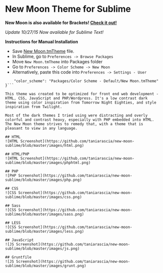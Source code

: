 New Moon Theme for Sublime
===========================
**New Moon is also available for Brackets! [Check it out!](https://github.com/taniarascia/new-moon)**

*Update 10/27/15 Now available for Sublime Text!*

**Instructions for Manual Installation**

* Save [New Moon.tmTheme](https://github.com/taniarascia/new-moon-sublime/blob/master/New%20Moon.tmTheme) file.
* In Sublime, go to `Preferences -> Browse Packages`
* Move `New Moon.tmTheme` into Packages folder
* Go to `Preferences -> Color Scheme -> New Moon`
* Alternatively, paste this code into `Preferences -> Settings - User`

```{
	"color_scheme": "Packages/Color Scheme - Default/New Moon.tmTheme"
}```

This theme was created to be optimized for front end web development - HTML, CSS, JavaScript and PHP/Wordpress. It's a low contrast dark theme using color inspiration from Tomorrow Night Eighties, and style inspiration from Twilight. 

Most of the dark themes I tried using were distracting and overly colorful and contrast heavy, especially with PHP embedded into HTML. The New Moon theme strives to remedy that, with a theme that is pleasant to view in any language.

## HTML
![HTML Screenshot](https://github.com/taniarascia/new-moon-sublime/blob/master/images/html.png)

## HTML/PHP
![HTML Screenshot](https://github.com/taniarascia/new-moon-sublime/blob/master/images/phphtml.png)

## PHP
![PHP Screenshot](https://github.com/taniarascia/new-moon-sublime/blob/master/images/php.png)

## CSS
![CSS Screenshot](https://github.com/taniarascia/new-moon-sublime/blob/master/images/css.png)

## Sass
![CSS Screenshot](https://github.com/taniarascia/new-moon-sublime/blob/master/images/sass.png)

## LESS
![CSS Screenshot](https://github.com/taniarascia/new-moon-sublime/blob/master/images/less.png)

## JavaScript
![JS Screenshot](https://github.com/taniarascia/new-moon-sublime/blob/master/images/js.png)

## Gruntfile
![JS Screenshot](https://github.com/taniarascia/new-moon-sublime/blob/master/images/grunt.png)
